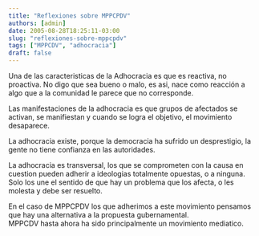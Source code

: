 ```yaml
---
title: "Reflexiones sobre MPPCPDV"
authors: [admin]
date: 2005-08-28T18:25:11-03:00
slug: "reflexiones-sobre-mppcpdv"
tags: ["MPPCDV", "adhocracia"]
draft: false
---
```


Una de las caracteristicas de la Adhocracia es que es reactiva, no
proactiva. No digo que sea bueno o malo, es asi, nace como reacción a
algo que a la comunidad le parece que no corresponde.

Las manifestaciones de la adhocracia es que grupos de afectados se
activan, se manifiestan y cuando se logra el objetivo, el movimiento
desaparece.

La adhocracia existe, porque la democracia ha sufrido un desprestigio,
la gente no tiene confianza en las autoridades.

La adhocracia es transversal, los que se comprometen con la causa en
cuestion pueden adherir a ideologias totalmente opuestas, o a ninguna.
Solo los une el sentido de que hay un problema que los afecta, o les
molesta y debe ser resuelto.

En el caso de MPPCPDV los que adherimos a este movimiento pensamos que
hay una alternativa a la propuesta gubernamental.\
MPPCDV hasta ahora ha sido principalmente un movimiento mediatico.
